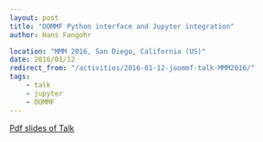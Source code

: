 ```yaml
---
layout: post
title: "OOMMF Python interface and Jupyter integration"
author: Hans Fangohr

location: "MMM 2016, San Diego, California (US)"
date: 2016/01/12
redirect_from: "/activities/2016-01-12-joommf-talk-MMM2016/"
tags:
    - talk
    - jupyter
    - OOMMF
---
```


[Pdf slides of Talk](http://joommf.github.io/assets/2016-01-12-MMM2016-AD02-Jupyter-OOMMF.pdf)
